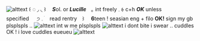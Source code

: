 ![alttext](https://i.ibb.co/LkJDGXX/ezgif-5-db8ac07f21.gif)
꒰ ◌ ◞  ◟ ꒱ㅤ ***S***ol. or ***Lucille***ㅤ｡ int freely   𓈒 𑂯   c+h ***OK*** unless specified⠀⠀੭    𓈒     ׄ  ⠀read rentry      ⠀꒱ ⠀ **6**teen ! seasian eng + filo **OK!** sign my gb plsplspls ..
![alttext](https://three.crd.co/assets/images/gallery21/1760c4c6_original.png?v=fb319157)
int w me plsplspls ![alttext](https://three.crd.co/assets/images/gallery11/e195ef3d_original.png?v=fb319157) i dont bite i swear .. cuddles OK ! i love cuddles eueueu ![alttext](https://three.crd.co/assets/images/gallery32/23b16797.gif?v=fb319157)
